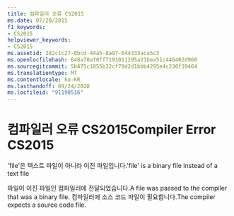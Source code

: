 ```yaml
---
title: 컴파일러 오류 CS2015
ms.date: 07/20/2015
f1_keywords:
- CS2015
helpviewer_keywords:
- CS2015
ms.assetid: 282c1c27-0bcd-44a5-8a97-644333aca5c3
ms.openlocfilehash: 648a70af0ff7191011295a21bea51c446402d960
ms.sourcegitcommit: 5b475c1855b32cf78d2d1bbb4295e4c236f39464
ms.translationtype: MT
ms.contentlocale: ko-KR
ms.lasthandoff: 09/24/2020
ms.locfileid: "91190516"
---
```

# <a name="compiler-error-cs2015"></a><span data-ttu-id="f9a3d-102">컴파일러 오류 CS2015</span><span class="sxs-lookup"><span data-stu-id="f9a3d-102">Compiler Error CS2015</span></span>

<span data-ttu-id="f9a3d-103">'file'은 텍스트 파일이 아니라 이진 파일입니다.</span><span class="sxs-lookup"><span data-stu-id="f9a3d-103">'file' is a binary file instead of a text file</span></span>  
  
 <span data-ttu-id="f9a3d-104">파일이 이진 파일인 컴파일러에 전달되었습니다.</span><span class="sxs-lookup"><span data-stu-id="f9a3d-104">A file was passed to the compiler that was a binary file.</span></span> <span data-ttu-id="f9a3d-105">컴파일러에 소스 코드 파일이 필요합니다.</span><span class="sxs-lookup"><span data-stu-id="f9a3d-105">The compiler expects a source code file.</span></span>
